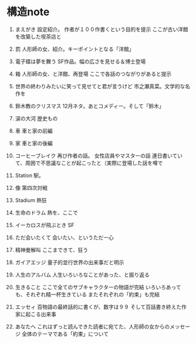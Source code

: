 構造note
===

1. まえがき
    設定紹介。
    作者が１００作書くという目的を提示
    ここが古い洋館を改築した喫茶店と

2. 罰
    人形師の女、紹介。キーポイントとなる「洋館」

10. 電子蝶は夢を舞う
    SF作品。幅の広さを見せる＆博士登場

11. 箱
    人形師の女、と洋館、再登場
    ここで各話のつながりがあると提示

15. 世界の終わりみたいに笑って見せてと君が言うけど
    市之瀬真菜。文学的な名作を

16. 鈴木教のクリスマス
    12月ネタ。あとコメディー。そして「鈴木」

18. 涙の大河
    歴史もの

30. 車
    車と家の前編

40. 家
    車と家の後編

50. コーヒーブレイク
    再び作者の話。
    女性店員やマスターの話
    連日書いていて、周囲で不思議なことが起こったと（実際に登場した話を噂で

51. Station
    駅。

55. 像
    第四次対戦

70. Stadium
    熱狂

80. 生命のドラム
    熱を、ここで

85. イーカロスが飛ぶとき
    SF

90. ただ会いたくて
    会いたい、というただ一心

91. 精神曼解叫
    ここまできて、狂う

96. ガイアエッジ
    量子的並行世界の出来事だと明示

97. 人生のアルバム
    人生いろいろなことがあった、と振り返る

98. 生きること
    ここで全てのサブキャラクターの物語が完結
    いろいろあっても、それぞれ精一杯生きている
    またそれぞれの「約束」も完結

99. エッセィ
    百物語の最終話的に書くが、数字は９９
    そして百話書き終えた作家に起こる出来事

100. あなたへ
    これはずっと読んできた読者に宛てた、人形師の女からのメッセージ
    全体のテーマである「約束」について
